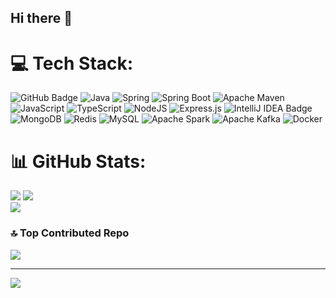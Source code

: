## Hi there 👋

# 💻 Tech Stack:
![GitHub Badge](https://img.shields.io/badge/GitHub-181717?logo=github&logoColor=fff)
![Java](https://img.shields.io/badge/java-%23ED8B00.svg?logo=openjdk&logoColor=white)
![Spring](https://img.shields.io/badge/spring-%236DB33F.svg?logo=spring&logoColor=white) 
![Spring Boot](https://img.shields.io/badge/SpringBoot-6DB33F?style=flat-square&logo=Spring&logoColor=white)
![Apache Maven](https://img.shields.io/badge/Apache%20Maven-C71A36?logo=Apache%20Maven&logoColor=white) 
![JavaScript](https://img.shields.io/badge/javascript-%23323330.svg?logo=javascript&logoColor=%23F7DF1E)
![TypeScript](https://img.shields.io/badge/typescript-%23007ACC.svg?logo=typescript&logoColor=white)
![NodeJS](https://img.shields.io/badge/node.js-6DA55F?logo=node.js&logoColor=white) 
![Express.js](https://img.shields.io/badge/express.js-%23404d59.svg?logo=express&logoColor=%2361DAFB) 
![IntelliJ IDEA Badge](https://img.shields.io/badge/IntelliJ%20IDEA-000?logo=intellijidea&logoColor=fff&style=flat)
![MongoDB](https://img.shields.io/badge/MongoDB-%234ea94b.svg?logo=mongodb&logoColor=white)
![Redis](https://img.shields.io/badge/redis-%23DD0031.svg?logo=redis&logoColor=white) 
![MySQL](https://img.shields.io/badge/mysql-%2300000f.svg?logo=mysql&logoColor=white)
![Apache Spark](https://img.shields.io/badge/Apache%20Spark-FDEE21?logo=apachespark&logoColor=black) 
![Apache Kafka](https://img.shields.io/badge/Apache%20Kafka-000?logo=apachekafka) 
![Docker](https://img.shields.io/badge/docker-%230db7ed.svg?logo=docker&logoColor=white)

# 📊 GitHub Stats:
![](https://github-readme-stats.vercel.app/api?username=kgromov&theme=dark&hide_border=false&count_private=true&include_all_commits=true)
![](https://github-readme-streak-stats.herokuapp.com/?user=kgromov&theme=dark&hide_border=false)<br/>
![](https://github-readme-stats.vercel.app/api/top-langs/?username=kgromov&layout=compact&theme=dark&hide_border=false)<br/>

### 🔝 Top Contributed Repo
![](https://github-contributor-stats.vercel.app/api?username=kgromov&limit=5&theme=dark&combine_all_yearly_contributions=true)

---
[![](https://visitcount.itsvg.in/api?id=kgromov&icon=0&color=0)](https://visitcount.itsvg.in)
